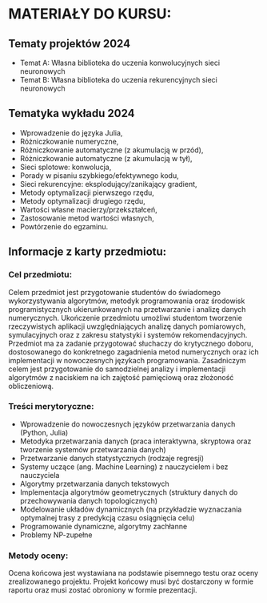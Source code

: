 # MATERIAŁY DO KURSU:
## Tematy projektów 2024
- Temat A: Własna biblioteka do uczenia konwolucyjnych sieci neuronowych
- Temat B: Własna biblioteka do uczenia rekurencyjnych sieci neuronowych
   
## Tematyka wykładu 2024
- Wprowadzenie do języka Julia,
- Różniczkowanie numeryczne,
- Różniczkowanie automatyczne (z akumulacją w przód),
- Różniczkowanie automatyczne (z akumulacją w tył),
- Sieci splotowe: konwolucja,
- Porady w pisaniu szybkiego/efektywnego kodu,
- Sieci rekurencyjne: eksplodujący/zanikający gradient,
- Metody optymalizacji pierwszego rzędu,
- Metody optymalizacji drugiego rzędu,
- Wartości własne macierzy/przekształceń,
- Zastosowanie metod wartości własnych,
- Powtórzenie do egzaminu.

## Informacje z karty przedmiotu:
### Cel przedmiotu:
Celem przedmiot jest przygotowanie studentów do świadomego wykorzystywania algorytmów, metodyk programowania oraz środowisk programistycznych ukierunkowanych na przetwarzanie i analizę danych numerycznych. Ukończenie przedmiotu umożliwi studentom tworzenie rzeczywistych aplikacji uwzględniających analizę danych pomiarowych, symulacyjnych oraz z zakresu statystyki i systemów rekomendacyjnych. Przedmiot ma za zadanie przygotować słuchaczy do krytycznego doboru, dostosowanego do konkretnego zagadnienia metod numerycznych oraz ich implementacji w nowoczesnych językach programowania. Zasadniczym celem jest przygotowanie do samodzielnej analizy i implementacji algorytmów z naciskiem na ich zajętość pamięciową oraz złożoność obliczeniową.

### Treści merytoryczne:
* Wprowadzenie do nowoczesnych języków przetwarzania danych (Python, Julia)
* Metodyka przetwarzania danych (praca interaktywna, skryptowa oraz tworzenie systemów przetwarzania danych)
* Przetwarzanie danych statystycznych (rodzaje regresji)
* Systemy uczące (ang. Machine Learning) z nauczycielem i bez nauczyciela
* Algorytmy przetwarzania danych tekstowych
* Implementacja algorytmów geometrycznych (struktury danych do przechowywania danych topologicznych)
* Modelowanie układów dynamicznych (na przykładzie wyznaczania optymalnej trasy z predykcją czasu osiągnięcia celu)
* Programowanie dynamiczne, algorytmy zachłanne
* Problemy NP-zupełne
### Metody oceny:
Ocena końcowa jest wystawiana na podstawie pisemnego testu oraz oceny zrealizowanego projektu. Projekt końcowy musi być dostarczony w formie raportu oraz musi zostać obroniony w formie prezentacji.